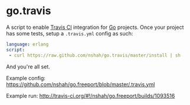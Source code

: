 go.travis
=========

A script to enable [Travis CI](http://travis-ci.org/) integration for
[Go](http://golang.org/) projects. Once your project has some tests,
setup a `.travis.yml` config as such:

```yaml
language: erlang
script:
 - curl https://raw.github.com/nshah/go.travis/master/install | sh
```

And you're all set.

Example config:
https://github.com/nshah/go.freeport/blob/master/.travis.yml

Example run:
http://travis-ci.org/#!/nshah/go.freeport/builds/1093516
